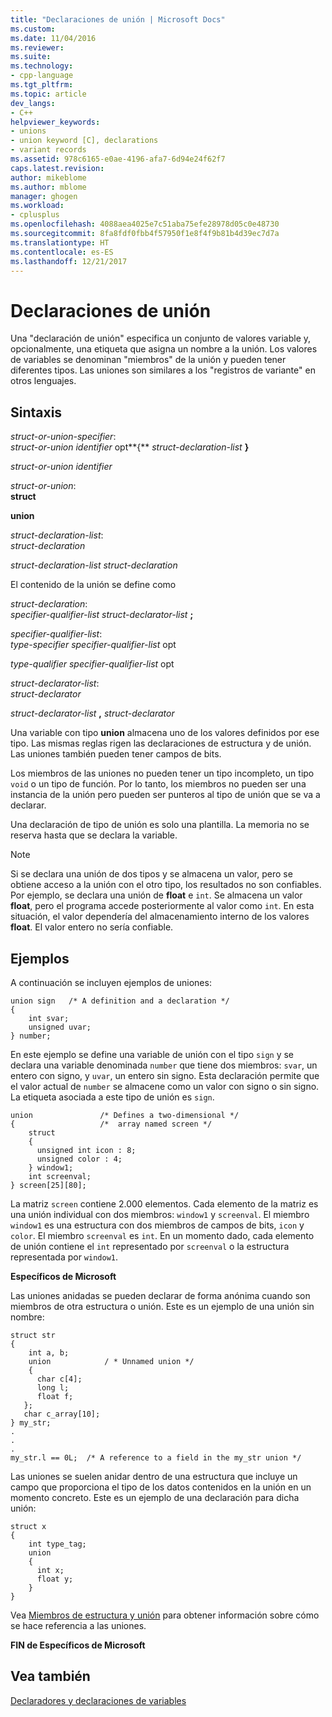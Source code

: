 ```yaml
---
title: "Declaraciones de unión | Microsoft Docs"
ms.custom: 
ms.date: 11/04/2016
ms.reviewer: 
ms.suite: 
ms.technology:
- cpp-language
ms.tgt_pltfrm: 
ms.topic: article
dev_langs:
- C++
helpviewer_keywords:
- unions
- union keyword [C], declarations
- variant records
ms.assetid: 978c6165-e0ae-4196-afa7-6d94e24f62f7
caps.latest.revision: 
author: mikeblome
ms.author: mblome
manager: ghogen
ms.workload:
- cplusplus
ms.openlocfilehash: 4088aea4025e7c51aba75efe28978d05c0e48730
ms.sourcegitcommit: 8fa8fdf0fbb4f57950f1e8f4f9b81b4d39ec7d7a
ms.translationtype: HT
ms.contentlocale: es-ES
ms.lasthandoff: 12/21/2017
---
```

# <a name="union-declarations"></a>Declaraciones de unión
Una "declaración de unión" especifica un conjunto de valores variable y, opcionalmente, una etiqueta que asigna un nombre a la unión. Los valores de variables se denominan "miembros" de la unión y pueden tener diferentes tipos. Las uniones son similares a los "registros de variante" en otros lenguajes.  
  
## <a name="syntax"></a>Sintaxis  
 *struct-or-union-specifier*:  
 *struct-or-union identifier* opt**{** *struct-declaration-list* **}**  
  
 *struct-or-union identifier*  
  
 *struct-or-union*:  
 **struct**  
  
 **union**  
  
 *struct-declaration-list*:  
 *struct-declaration*  
  
 *struct-declaration-list struct-declaration*  
  
 El contenido de la unión se define como  
  
 *struct-declaration*:  
 *specifier-qualifier-list struct-declarator-list* **;**  
  
 *specifier-qualifier-list*:  
 *type-specifier specifier-qualifier-list* opt  
  
 *type-qualifier specifier-qualifier-list* opt  
  
 *struct-declarator-list*:  
 *struct-declarator*  
  
 *struct-declarator-list* **,** *struct-declarator*  
  
 Una variable con tipo **union** almacena uno de los valores definidos por ese tipo. Las mismas reglas rigen las declaraciones de estructura y de unión. Las uniones también pueden tener campos de bits.  
  
 Los miembros de las uniones no pueden tener un tipo incompleto, un tipo `void` o un tipo de función. Por lo tanto, los miembros no pueden ser una instancia de la unión pero pueden ser punteros al tipo de unión que se va a declarar.  
  
 Una declaración de tipo de unión es solo una plantilla. La memoria no se reserva hasta que se declara la variable.  
  
> [!NOTE]
>  Si se declara una unión de dos tipos y se almacena un valor, pero se obtiene acceso a la unión con el otro tipo, los resultados no son confiables. Por ejemplo, se declara una unión de **float** e `int`. Se almacena un valor **float**, pero el programa accede posteriormente al valor como `int`. En esta situación, el valor dependería del almacenamiento interno de los valores **float**. El valor entero no sería confiable.  
  
## <a name="examples"></a>Ejemplos  
 A continuación se incluyen ejemplos de uniones:  
  
```  
union sign   /* A definition and a declaration */  
{  
    int svar;  
    unsigned uvar;  
} number;  
```  
  
 En este ejemplo se define una variable de unión con el tipo `sign` y se declara una variable denominada `number` que tiene dos miembros: `svar`, un entero con signo, y `uvar`, un entero sin signo. Esta declaración permite que el valor actual de `number` se almacene como un valor con signo o sin signo. La etiqueta asociada a este tipo de unión es `sign`.  
  
```  
union               /* Defines a two-dimensional */  
{                   /*  array named screen */  
    struct      
    {   
      unsigned int icon : 8;    
      unsigned color : 4;  
    } window1;  
    int screenval;  
} screen[25][80];  
```  
  
 La matriz `screen` contiene 2.000 elementos. Cada elemento de la matriz es una unión individual con dos miembros: `window1` y `screenval`. El miembro `window1` es una estructura con dos miembros de campos de bits, `icon` y `color`. El miembro `screenval` es `int`. En un momento dado, cada elemento de unión contiene el `int` representado por `screenval` o la estructura representada por `window1`.  
  
 **Específicos de Microsoft**  
  
 Las uniones anidadas se pueden declarar de forma anónima cuando son miembros de otra estructura o unión. Este es un ejemplo de una unión sin nombre:  
  
```  
struct str  
{  
    int a, b;  
    union            / * Unnamed union */  
    {  
      char c[4];  
      long l;  
      float f;  
   };  
   char c_array[10];  
} my_str;  
.  
.  
.  
my_str.l == 0L;  /* A reference to a field in the my_str union */  
```  
  
 Las uniones se suelen anidar dentro de una estructura que incluye un campo que proporciona el tipo de los datos contenidos en la unión en un momento concreto. Este es un ejemplo de una declaración para dicha unión:  
  
```  
struct x  
{  
    int type_tag;  
    union  
    {  
      int x;  
      float y;  
    }  
}  
```  
  
 Vea [Miembros de estructura y unión](../c-language/structure-and-union-members.md) para obtener información sobre cómo se hace referencia a las uniones.  
  
 **FIN de Específicos de Microsoft**  
  
## <a name="see-also"></a>Vea también  
 [Declaradores y declaraciones de variables](../c-language/declarators-and-variable-declarations.md)
